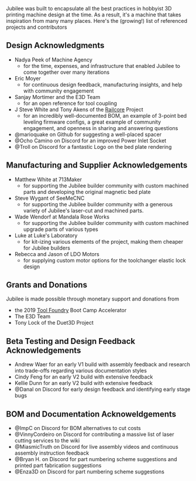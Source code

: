 Jubilee was built to encapsulate all the best practices in hobbyist 3D printing machine design at the time.
As a result, it's a machine that takes inspiration from many many places.
Here's the (growing!) list of referenced projects and contributors

## Design Acknowledgments
* Nadya Peek of Machine Agency
  * for the time, expenses, and infrastructure that enabled Jubilee to come together over many iterations
* Eric Moyer
  * for continuous design feedback, manufacturing insights, and help with community engagement
* Sanjay Mortimer and the E3D Team
  * for an open reference for tool coupling
* J Steve White and Tony Akens of the [Railcore](https://railcore.org/) Project
  * for an incredibly well-documented BOM, an example of 3-point bed leveling firmware configs, a great example of community engagement, and openness in sharing and answering questions
* @marioquake on Github for suggesting a well-placed spacer
* @Ocho Camino on Discord for an improved Power Inlet Socket
* @Troll on Discord for a fantastic Logo on the bed plate rendering

## Manufacturing and Supplier Acknowledgements
* Matthew White at 713Maker
  * for supporting the Jubilee builder community with custom machined parts and developing the original magnetic bed plate
* Steve Wygant of SeeMeCNC
  * for supporting the Jubilee builder community with a generous variety of Jubilee's laser-cut and machined parts.
* Wade Wendorf at Mandala Rose Works
  * for supporting the Jubilee builder community with custom machined upgrade parts of various types
* Luke at Luke's Laboratory
  * for kit-izing various elements of the project, making them cheaper for Jubilee builders
* Rebecca and Jason of LDO Motors
  * for supplying custom motor options for the toolchanger elastic lock design

## Grants and Donations
Jubilee is made possible through monetary support and donations from
* the 2019 [Tool Foundry](https://www.toolfoundry.org/) Boot Camp Accelerator
* The E3D Team
* Tony Lock of the Duet3D Project

## Beta Testing and Design Feedback Acknowledgements
* Andrew Waer for an early V1 build with assembly feedback and research into trade-offs regarding various documentation styles
* Cindy Feng for an early V2 build with extensive feedback
* Kellie Dunn for an early V2 build with extensive feedback
* @Danal on Discord for early design feedback and identifying early stage bugs

## BOM and Documentation Acknoweldgements
* @ImpC on Discord for BOM alternatives to cut costs
* @VinnyCordeiro on Discord for contributing a massive list of laser cutting services to the wiki
* @MiasmicTruth on Discord for live assembly videos and continuous assembly instruction feedback
* @Bryan H. on Discord for part numbering scheme suggestions and printed part fabrication suggestions
* @Enza3D on Discord for part numbering scheme suggestions 
